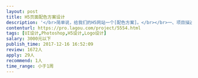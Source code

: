 ```yaml
---                
layout: post       
title: H5页面配色方案设计           
description: '</br>简单说，给我们的H5网站一个[配色方案]。</br></br>一、项目描述</br>我们需要您为我们的H5页面进行整体 UI颜色 规划，包括主题色、背景色、各板块颜色，让整个页面看起来舒适。目前我们已经完成了H5页面的开发，颜色随机选的，但功能模块都已经实现。</br></br>二、主要功能点</br>H5网站色彩规划设计。</br></br>三、人员要求</br>由丰富的UI设计经验，对色彩熟悉。</br>'     
contenturl: https://pro.lagou.com/project/5554.html      
tags: [UI设计,Photoshop,H5设计,Logo设计]            
salary: 3000元以下          
publish_time: 2017-12-16 16:52:09         
review: 1672人                   
apply: 29人                   
recommend: 1人                   
time_range: 小于1周              
---                 
```

